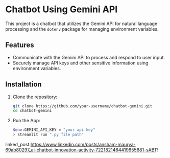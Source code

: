 # Chatbot Using Gemini API

This project is a chatbot that utilizes the Gemini API for natural language processing and the `dotenv` package for managing environment variables.

## Features

- Communicate with the Gemini API to process and respond to user input.
- Securely manage API keys and other sensitive information using environment variables.

## Installation

1. Clone the repository:

   ```bash
   git clone https://github.com/your-username/chatbot-gemini.git
   cd chatbot-gemini

2. Run the App:
   ```bash
   $env:GEMINI_API_KEY = "your api key"                                                                                          
   > streamlit run ".py file path"


linked_post:https://www.linkedin.com/posts/ansham-maurya-69ab80297_ai-chatbot-innovation-activity-7221821464419655681-sAB1?
